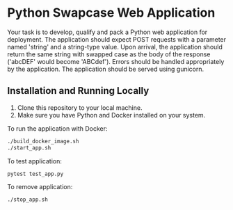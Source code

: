 # Python Swapcase Web Application

Your task is to develop, qualify and pack a Python web application for deployment.
The application should expect POST requests with a parameter named 'string' and a
string-type value. Upon arrival, the application should return the same string with
swapped case as the body of the response ('abcDEF' would become 'ABCdef').
Errors should be handled appropriately by the application. The application should be
served using gunicorn.

## Installation and Running Locally

1. Clone this repository to your local machine.
2. Make sure you have Python and Docker installed on your system.

To run the application  with Docker:
```bash
./build_docker_image.sh
./start_app.sh
```

To test application:
```bash
pytest test_app.py
```

To remove application:
```bash
./stop_app.sh
```
